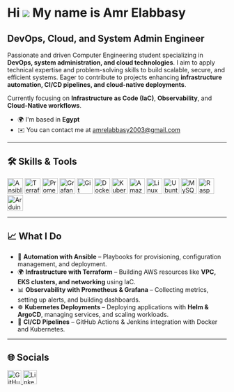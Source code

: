 # Hi ![](https://user-images.githubusercontent.com/18350557/176309783-0785949b-9127-417c-8b55-ab5a4333674e.gif) My name is Amr Elabbasy

## DevOps, Cloud, and System Admin Engineer

Passionate and driven Computer Engineering student specializing in **DevOps, system administration, and cloud technologies**.
I aim to apply technical expertise and problem-solving skills to build scalable, secure, and efficient systems.
Eager to contribute to projects enhancing **infrastructure automation, CI/CD pipelines, and cloud-native deployments**.

Currently focusing on **Infrastructure as Code (IaC)**, **Observability**, and **Cloud-Native workflows**.

* 🌍  I'm based in **Egypt**
* ✉️  You can contact me at [amrelabbasy2003@gmail.com](mailto:amrelabbasy2003@gmail.com)

---

## 🛠️ Skills & Tools

<p align="left">
<a href="https://www.ansible.com/" target="_blank" rel="noreferrer"><img src="https://cdn.jsdelivr.net/gh/devicons/devicon/icons/ansible/ansible-original.svg" alt="Ansible" title="Ansible" width="36" height="36" /></a>
<a href="https://www.terraform.io/" target="_blank" rel="noreferrer"><img src="https://cdn.jsdelivr.net/gh/devicons/devicon/icons/terraform/terraform-original.svg" alt="Terraform" title="Terraform" width="36" height="36" /></a>
<a href="https://prometheus.io/" target="_blank" rel="noreferrer"><img src="https://upload.wikimedia.org/wikipedia/commons/3/38/Prometheus_software_logo.svg" alt="Prometheus" title="Prometheus" width="36" height="36" /></a>
<a href="https://grafana.com/" target="_blank" rel="noreferrer"><img src="https://cdn.worldvectorlogo.com/logos/grafana.svg" alt="Grafana" title="Grafana" width="36" height="36" /></a>
<a href="https://git-scm.com/" target="_blank" rel="noreferrer"><img src="https://raw.githubusercontent.com/danielcranney/readme-generator/main/public/icons/skills/git-colored.svg" alt="Git" title="Git" width="36" height="36" /></a>
<a href="https://www.docker.com/" target="_blank" rel="noreferrer"><img src="https://raw.githubusercontent.com/danielcranney/readme-generator/main/public/icons/skills/docker-colored.svg" alt="Docker" title="Docker" width="36" height="36" /></a>
<a href="https://kubernetes.io/" target="_blank" rel="noreferrer"><img src="https://raw.githubusercontent.com/danielcranney/readme-generator/main/public/icons/skills/kubernetes-colored.svg" alt="Kubernetes" title="Kubernetes" width="36" height="36" /></a>
<a href="https://aws.amazon.com" target="_blank" rel="noreferrer"><img src="https://raw.githubusercontent.com/danielcranney/readme-generator/main/public/icons/skills/aws-colored-dark.svg" alt="Amazon Web Services" title="AWS" width="36" height="36" /></a>
<a href="https://www.linux.org" target="_blank" rel="noreferrer"><img src="https://raw.githubusercontent.com/danielcranney/readme-generator/main/public/icons/skills/linux-colored.svg" alt="Linux" title="Linux" width="36" height="36" /></a>
<a href="https://ubuntu.com/" target="_blank" rel="noreferrer"><img src="https://raw.githubusercontent.com/danielcranney/readme-generator/main/public/icons/skills/ubuntu-colored.svg" alt="Ubuntu" title="Ubuntu" width="36" height="36" /></a>
<a href="https://www.mysql.com/" target="_blank" rel="noreferrer"><img src="https://raw.githubusercontent.com/danielcranney/readme-generator/main/public/icons/skills/mysql-colored.svg" alt="MySQL" title="MySQL" width="36" height="36" /></a>
<a href="https://www.raspberrypi.org/" target="_blank" rel="noreferrer"><img src="https://raw.githubusercontent.com/danielcranney/readme-generator/main/public/icons/skills/raspberrypi-colored.svg" alt="Raspberry Pi" title="Raspberry Pi" width="36" height="36" /></a>
<a href="https://store.arduino.cc/" target="_blank" rel="noreferrer"><img src="https://raw.githubusercontent.com/danielcranney/readme-generator/main/public/icons/skills/arduino-colored.svg" alt="Arduino" title="Arduino" width="36" height="36" /></a>
</p>

---

## 📈 What I Do

* 🔧 **Automation with Ansible** – Playbooks for provisioning, configuration management, and deployment.
* 🌍 **Infrastructure with Terraform** – Building AWS resources like **VPC, EKS clusters, and networking** using IaC.
* 📊 **Observability with Prometheus & Grafana** – Collecting metrics, setting up alerts, and building dashboards.
* ☸️ **Kubernetes Deployments** – Deploying applications with **Helm & ArgoCD**, managing services, and scaling workloads.
* 🚀 **CI/CD Pipelines** – GitHub Actions & Jenkins integration with Docker and Kubernetes.

---

## 🌐 Socials

<p align="left"> 
<a href="https://www.github.com/amrelabbasy11" target="_blank" rel="noreferrer"> 
<picture> <source media="(prefers-color-scheme: dark)" srcset="https://raw.githubusercontent.com/danielcranney/readme-generator/main/public/icons/socials/github-dark.svg" /> 
<source media="(prefers-color-scheme: light)" srcset="https://raw.githubusercontent.com/danielcranney/readme-generator/main/public/icons/socials/github.svg" /> 
<img src="https://raw.githubusercontent.com/danielcranney/readme-generator/main/public/icons/socials/github.svg" width="32" height="32" alt="GitHub" title="GitHub" /> 
</picture> 
</a>  
<a href="https://www.linkedin.com/in/amr-elabbasy-392293318" target="_blank" rel="noreferrer"> 
<picture> <source media="(prefers-color-scheme: dark)" srcset="https://raw.githubusercontent.com/danielcranney/readme-generator/main/public/icons/socials/linkedin-dark.svg" /> 
<source media="(prefers-color-scheme: light)" srcset="https://raw.githubusercontent.com/danielcranney/readme-generator/main/public/icons/socials/linkedin.svg" /> 
<img src="https://raw.githubusercontent.com/danielcranney/readme-generator/main/public/icons/socials/linkedin.svg" width="32" height="32" alt="LinkedIn" title="LinkedIn" /> 
</picture> 
</a>
</p>
